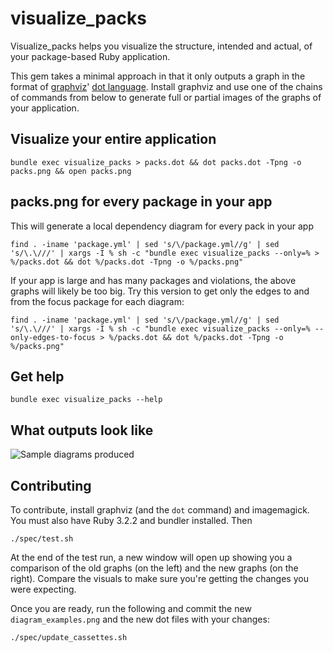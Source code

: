 # visualize_packs
Visualize_packs helps you visualize the structure, intended and actual, of your package-based Ruby application.

This gem takes a minimal approach in that it only outputs a graph in the format of [graphviz](https://graphviz.org/)' [dot language](https://graphviz.org/doc/info/lang.html). Install graphviz and use one of the chains of commands from below to generate full or partial images of the graphs of your application.

## Visualize your entire application
```
bundle exec visualize_packs > packs.dot && dot packs.dot -Tpng -o packs.png && open packs.png
```

## packs.png for every package in your app

This will generate a local dependency diagram for every pack in your app

```
find . -iname 'package.yml' | sed 's/\/package.yml//g' | sed 's/\.\///' | xargs -I % sh -c "bundle exec visualize_packs --only=% > %/packs.dot && dot %/packs.dot -Tpng -o %/packs.png"
```

If your app is large and has many packages and violations, the above graphs will likely be too big. Try this version to get only the edges to and from the focus package for each diagram:

```
find . -iname 'package.yml' | sed 's/\/package.yml//g' | sed 's/\.\///' | xargs -I % sh -c "bundle exec visualize_packs --only=% --only-edges-to-focus > %/packs.dot && dot %/packs.dot -Tpng -o %/packs.png"
```


## Get help

```
bundle exec visualize_packs --help
```

## What outputs look like

![Sample diagrams produced](https://github.com/shageman/visualize_packs/blob/main/diagram_examples.png?raw=true)

## Contributing

To contribute, install graphviz (and the `dot` command) and imagemagick. You must also have Ruby 3.2.2 and bundler installed. Then

```
./spec/test.sh
```

At the end of the test run, a new window will open up showing you a comparison of the old graphs (on the left) and the new graphs (on the right). Compare the visuals to make sure you're getting the changes you were expecting.

Once you are ready, run the following and commit the new `diagram_examples.png` and the new dot files with your changes:

```
./spec/update_cassettes.sh
```
